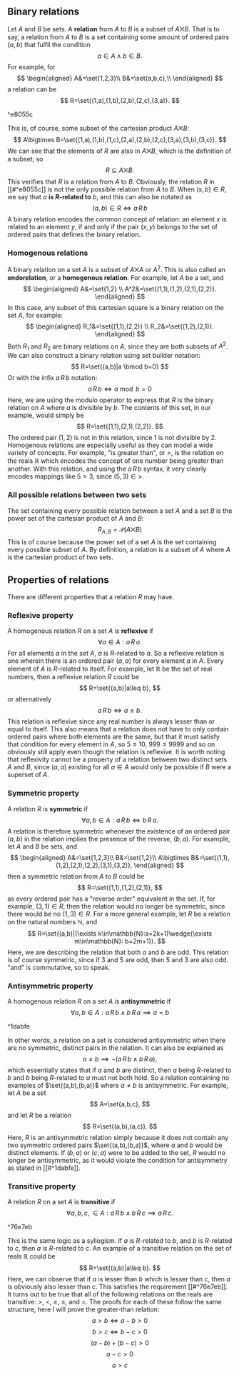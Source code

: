 ## Binary relations
Let $A$ and $B$ be sets. A **relation** from $A$ to $B$ is a subset of $A\bigtimes B$. That is to say, a relation from $A$ to $B$ is a set containing some amount of ordered pairs $(a,b)$ that fulfil the condition
$$
a\in A\wedge b\in B.
$$
For example, for
$$
\begin{aligned}
A&=\set{1,2,3}\\
B&=\set{a,b,c},\\
\end{aligned}
$$
a relation can be
$$
R=\set{(1,a),(1,b),(2,b),(2,c),(3,a)}.
$$

^e8055c

This is, of course, some subset of the cartesian product $A\bigtimes B$:
$$
A\bigtimes B=\set{(1,a),(1,b),(1,c),(2,a),(2,b),(2,c),(3,a),(3,b),(3,c)}.
$$
We can see that the elements of $R$ are also in $A\bigtimes B$, which is the definition of a subset, so
$$
R\subseteq A\bigtimes B.
$$
This verifies that $R$ is a relation from $A$ to $B$. Obviously, the relation $R$ in [[#^e8055c]] is not the only possible relation from $A$ to $B$. When $(s,b)\in R$, we say that $a$ **is $R$-related to** $b$, and this can also be notated as
$$
(a,b)\in R\iff a\, R\, b
$$
A binary relation encodes the common concept of relation: an element $x$ is related to an element $y$, if and only if the pair $(x,y)$ belongs to the set of ordered pairs that defines the binary relation. 
### Homogenous relations
A binary relation on a set $A$ is a subset of $A\bigtimes A$ or $A^2$. This is also called an **endorelation**, or a **homogenous relation**. For example, let $A$ be a set, and
$$
\begin{aligned}
A&=\set{1,2} \\
A^2&=\set{(1,1),(1,2),(2,1),(2,2)}.
\end{aligned}
$$
In this case, any subset of this cartesian square is a binary relation on the set $A$, for example:
$$
\begin{aligned}
R_1&=\set{(1,1),(2,2)} \\
R_2&=\set{(1,2),(2,1)}.
\end{aligned}
$$
Both $R_1$ and $R_2$ are binary relations on $A$, since they are both subsets of $A^2$. We can also construct a binary relation using set builder notation:
$$
R=\set{(a,b)|a \bmod b=0}
$$
Or with the infix $a\, R\, b$ notation:
$$
a\, R\, b \iff a\bmod b=0
$$
Here, we are using the modulo operator to express that $R$ is the binary relation on $A$ where $a$ is divisible by $b$. The contents of this set, in our example, would simply be
$$
R=\set{(1,1),(2,1),(2,2)}.
$$
The ordered pair $(1,2)$ is not in this relation, since 1 is not divisible by 2. Homogenous relations are especially useful as they can model a wide variety of concepts. For example, "is greater than", or $>$, is the relation on the reals $\mathbb{R}$ which encodes the concept of one number being greater than another. With this relation, and using the $a\, R\, b$ syntax, it very clearly encodes mappings like $5>3$, since $(5,3)\in>$.
### All possible relations between two sets
The set containing every possible relation between a set $A$ and a set $B$ is the power set of the cartesian product of $A$ and $B$:
$$
R_{A,B}=\mathcal{P}(A\bigtimes B)
$$
This is of course because the power set of a set $A$ is the set containing every possible subset of $A$. By definition, a relation is a subset of $A$ where $A$ is the cartesian product of two sets.
## Properties of relations
There are different properties that a relation $R$ may have.
### Reflexive property
A homogenous relation $R$ on a set $A$ is **reflexive** if
$$
\forall a\in A:a\, R\, a.
$$
For all elements $a$ in the set $A$, $a$ is $R$-related to $a$. So a reflexive relation is one wherein there is an ordered pair $(a,a)$ for every element $a$ in $A$. Every element of $A$ is $R$-related to itself. For example, let $\mathbb{R}$ be the set of real numbers, then a reflexive relation $R$ could be
$$
R=\set{(a,b)|a\leq b},
$$
or alternatively
$$
a\, R\, b\iff a\leq b.
$$
This relation is reflexive since any real number is always lesser than or equal to itself. This also means that a relation does not have to only contain ordered pairs where both elements are the same, but that it must satisfy that condition for every element in $A$, so $5\leq10$, $999\leq9999$ and so on obviously still apply even though the relation is reflexive. It is worth noting that reflexivity cannot be a property of a relation between two distinct sets $A$ and $B$, since $(a,a)$ existing for all $a\in A$ would only be possible if $B$ were a superset of $A$.
### Symmetric property
A relation $R$ is **symmetric** if
$$
\forall a,b\in A:a\, R\, b\iff b\, R\, a.
$$
A relation is therefore symmetric whenever the existence of an ordered pair $(a,b)$ in the relation implies the presence of the reverse, $(b,a)$. For example, let $A$ and $B$ be sets, and
$$
\begin{aligned}
A&=\set{1,2,3}\\
B&=\set{1,2}\\
A\bigtimes B&=\set{(1,1),(1,2),(2,1),(2,2),(3,1),(3,2)},
\end{aligned}
$$
then a symmetric relation from $A$ to $B$ could be
$$
R=\set{(1,1),(1,2),(2,1)},
$$
as every ordered pair has a "reverse order" equivalent in the set. If, for example, $(3,1)\in R$, then the relation would no longer be symmetric, since there would be no $(1,3)\in R$. For a more general example, let $R$ be a relation on the natural numbers $\mathbb{N}$, and
$$
R=\set{(a,b)|(\exists k\in\mathbb{N}:a=2k+1)\wedge(\exists m\in\mathbb{N}: b=2m+1)}.
$$
Here, we are describing the relation that both $a$ and $b$ are odd. This relation is of course symmetric, since if 3 and 5 are odd, then 5 and 3 are also odd. "and" is commutative, so to speak.
### Antisymmetric property
A homogenous relation $R$ on a set $A$ is **antisymmetric** if
$$
\forall a,b\in A:a\, R\, b\wedge b\, R\, a\implies a=b
$$

^1dabfe

In other words, a relation on a set is considered antisymmetric when there are no symmetric, distinct pairs in the relation. It can also be explained as
$$
a\neq b\implies\neg(a\, R\, b\wedge b\, R\, a),
$$
which essentially states that if $a$ and $b$ are distinct, then $a$ being $R$-related to $b$ and $b$ being $R$-related to $a$ must not both hold. So a relation containing no examples of $\set{(a,b),(b,a)}$ where $a\neq b$ is antisymmetric. For example, let $A$ be a set
$$
A=\set{a,b,c},
$$
and let $R$ be a relation
$$
R=\set{(a,b),(a,c)}.
$$
Here, $R$ is an antisymmetric relation simply because it does not contain any two symmetric ordered pairs $\set{(a,b),(b,a)}$, where $a$ and $b$ would be distinct elements. If $(b,a)$ or $(c,a)$ were to be added to the set, $R$ would no longer be antisymmetric, as it would violate the condition for antisymmetry as stated in [[#^1dabfe]].
### Transitive property
A relation $R$ on a set $A$ is **transitive** if
$$
\forall a,b,c,\in A:a\, R\, b\wedge b\, R\, c\implies a\, R\, c.
$$

^76e7eb

This is the same logic as a syllogism. If $a$ is $R$-related to $b$, and $b$ is $R$-related to $c$, then $a$ is $R$-related to $c$. An example of a transitive relation on the set of reals $\mathbb{R}$ could be
$$
R=\set{(a,b)|a\leq b}.
$$
Here, we can observe that if $a$ is lesser than $b$ which is lesser than $c$, then $a$ is obviously also lesser than $c$. This satisfies the requirement [[#^76e7eb]]. It turns out to be true that all of the following relations on the reals are transitive: $>$, $<$, $\geq$, $\leq$, and $=$. The proofs for each of these follow the same structure, here I will prove the greater-than relation:
$$
a>b\iff a-b>0
$$
$$
b>c\iff b-c>0
$$
$$
(a-b)+(b-c)>0
$$
$$
a-c>0
$$
$$
a>c
$$

